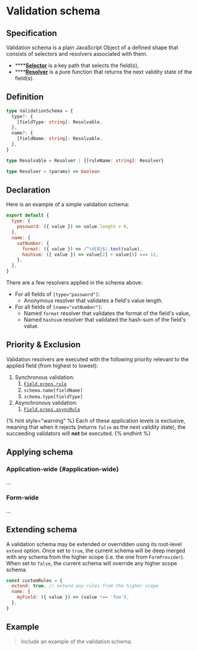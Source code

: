 # Validation schema

## Specification

Validation schema is a plain JavaScript Object of a defined shape that consists of selectors and resolvers associated with them.

* \*\*\*\*[**Selector**](rule-definition.md#selector) is a key path that selects the field\(s\),
* \*\*\*\*[**Resolver**](rule-definition.md#resolver) is a pure function that returns the next validity state of the field\(s\).

## Definition

```typescript
type ValidationSchema = {
  type?: {
    [fieldType: string]: Resolvable,
  },
  name?: {
    [fieldName: string]: Resolvable,
  },
}

type Resolvable = Resolver | {[ruleName: string]: Resolver}

type Resolver = (params) => boolean
```

## Declaration

Here is an example of a simple validation schema:

```javascript
export default {
  type: {
    password: ({ value }) => value.length > 6,
  },
  name: {
    vatNumber: {
      format: ({ value }) => /^\d{8}$/.test(value),
      hashsum: ({ value }) => value[2] + value[5] === 12,
    },
  },
}
```

There are a few resolvers applied in the schema above:

* For all fields of `[type="password"]`:
  * Anonymous resolver that validates a field's value length.
* For all fields of `[name="vatNumber"]`:
  * Named `format` resolver that validates the format of the field's value,
  * Named `hashsum` resolver that validated the hash-sum of the field's value.

## Priority & Exclusion

Validation resolvers are executed with the following priority relevant to the applied field \(from highest to lowest\):

1. Synchronous validation:
   1. [`Field.props.rule`](../../components/field/props/rule.md)
   2. `schema.name[fieldName]`
   3. `schema.type[fieldType]`
2. Asynchronous validation:
   1. [`Field.props.asyncRule`](../../components/field/props/async-rule.md)

{% hint style="warning" %}
Each of these application levels is exclusive, meaning that when it rejects \(returns `false` as the next validity state\), the succeeding validators will **not** be executed.
{% endhint %}

## Applying schema

### Application-wide {#application-wide}

...

### Form-wide

...

## Extending schema

A validation schema may be extended or overridden using its root-level `extend` option. Once set to `true`, the current schema will be deep merged with any schema from the higher scope \(i.e. the one from `FormProvider`\). When set to `false`, the current schema will override any higher scope schema.

```javascript
const customRules = {
  extend: true, // extend any rules from the higher scope
  name: {
    myField: ({ value }) => (value !== 'foo'),
  },
}
```

## Example

> Include an example of the validation schema.



